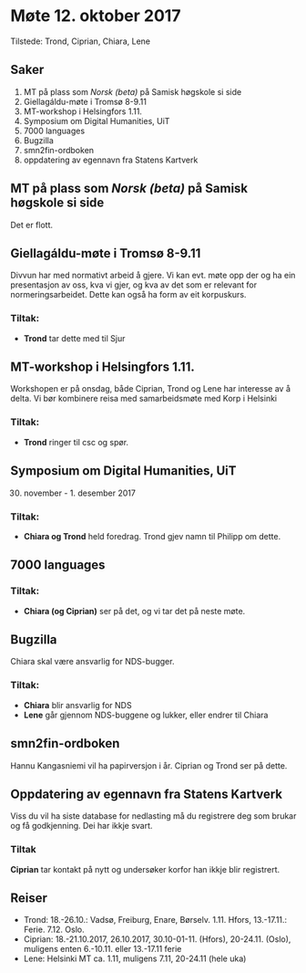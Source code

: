 # Møte 12. oktober 2017

Tilstede: Trond, Ciprian, Chiara, Lene

## Saker

1. MT på plass som *Norsk (beta)* på Samisk høgskole si side
1. Giellagáldu-møte i Tromsø 8-9.11
1. MT-workshop i Helsingfors 1.11.
1. Symposium om Digital Humanities, UiT
1. 7000 languages
1. Bugzilla
1. smn2fin-ordboken
1. oppdatering av egennavn fra Statens Kartverk

##  MT på plass som *Norsk (beta)* på Samisk høgskole si side

Det er flott.

##  Giellagáldu-møte i Tromsø 8-9.11

Divvun har med normativt arbeid å gjere.
Vi kan evt. møte opp der og ha ein presentasjon av oss,
kva vi gjer, og kva av det som er relevant for normeringsarbeidet.
Dette kan også ha form av eit korpuskurs.

### Tiltak:
* **Trond** tar dette med til Sjur

##  MT-workshop i Helsingfors 1.11.
Workshopen er på onsdag, både Ciprian, Trond og Lene har interesse av å delta.
Vi bør kombinere reisa med samarbeidsmøte med Korp i Helsinki

### Tiltak:
* **Trond** ringer til csc og spør.

##  Symposium om Digital Humanities, UiT
30. november - 1. desember 2017

### Tiltak:
* **Chiara og Trond** held foredrag. Trond gjev namn til Philipp om dette.

##  7000 languages

### Tiltak:
* **Chiara (og Ciprian)** ser på det, og vi tar det på neste møte.

##  Bugzilla

Chiara skal være ansvarlig for NDS-bugger.

### Tiltak:
* **Chiara** blir ansvarlig for NDS
* **Lene** går gjennom NDS-buggene og lukker, eller endrer til Chiara

##  smn2fin-ordboken

Hannu Kangasniemi vil ha papirversjon i år. Ciprian og Trond ser på dette.

##  Oppdatering av egennavn fra Statens Kartverk

Viss du vil ha siste database for nedlasting må du registrere deg som brukar
og få godkjenning. Dei har ikkje svart.

### Tiltak
**Ciprian** tar kontakt på nytt og undersøker korfor han ikkje blir registrert.

## Reiser
* Trond: 18.-26.10.: Vadsø, Freiburg, Enare, Børselv. 1.11. Hfors, 13.-17.11.: Ferie. 7.12. Oslo.
* Ciprian: 18.-21.10.2017, 26.10.2017, 30.10-01-11. (Hfors), 20-24.11. (Oslo), muligens enten 6.-10.11. eller 13.-17.11 ferie
* Lene: Helsinki MT ca. 1.11, muligens 7.11, 20-24.11 (hele uka)
